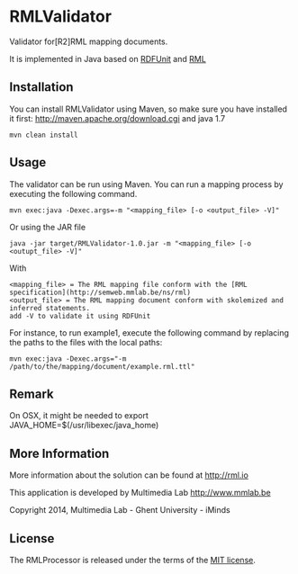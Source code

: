 RMLValidator
============

Validator for[R2]RML mapping documents. 

It is implemented in Java based on [RDFUnit](https://github.com/AKSW/RDFUnit) and [RML](http://rml.io/)

Installation
------------
You can install RMLValidator using Maven, so make sure you have installed it first: http://maven.apache.org/download.cgi and java 1.7

    mvn clean install

Usage
-----
The validator can be run using Maven. You can run a mapping process by executing the following command.
    
    mvn exec:java -Dexec.args=-m "<mapping_file> [-o <output_file> -V]"

Or using the JAR file

    java -jar target/RMLValidator-1.0.jar -m "<mapping_file> [-o <outupt_file> -V]"

With 
    
    <mapping_file> = The RML mapping file conform with the [RML specification](http://semweb.mmlab.be/ns/rml)
    <output_file> = The RML mapping document conform with skolemized and inferred statements.
    add -V to validate it using RDFUnit	
        
For instance, to run example1, execute the following command by replacing the paths to the files with the local paths:

    mvn exec:java -Dexec.args="-m /path/to/the/mapping/document/example.rml.ttl"

Remark
-----

On OSX, it might be needed to export JAVA_HOME=$(/usr/libexec/java_home)

More Information
----------------

More information about the solution can be found at http://rml.io

This application is developed by Multimedia Lab http://www.mmlab.be

Copyright 2014, Multimedia Lab - Ghent University - iMinds

License
-------

The RMLProcessor is released under the terms of the [MIT license](http://opensource.org/licenses/mit-license.html).
